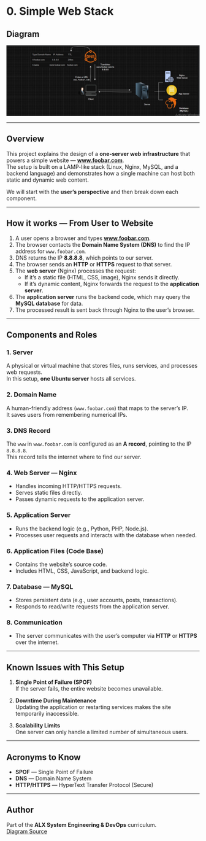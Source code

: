 # 0. Simple Web Stack

## Diagram
![Simple Web Stack](./sketches/simple_web_stack.jpeg)

---

## Overview
This project explains the design of a **one-server web infrastructure** that powers a simple website — **www.foobar.com**.  
The setup is built on a LAMP-like stack (Linux, Nginx, MySQL, and a backend language) and demonstrates how a single machine can host both static and dynamic web content.

We will start with the **user’s perspective** and then break down each component.

---

## How it works — From User to Website
1. A user opens a browser and types **www.foobar.com**.
2. The browser contacts the **Domain Name System (DNS)** to find the IP address for `www.foobar.com`.
3. DNS returns the IP **8.8.8.8**, which points to our server.
4. The browser sends an **HTTP** or **HTTPS** request to that server.
5. The **web server** (Nginx) processes the request:
   - If it’s a static file (HTML, CSS, image), Nginx sends it directly.
   - If it’s dynamic content, Nginx forwards the request to the **application server**.
6. The **application server** runs the backend code, which may query the **MySQL database** for data.
7. The processed result is sent back through Nginx to the user’s browser.

---

## Components and Roles

### 1. Server
A physical or virtual machine that stores files, runs services, and processes web requests.  
In this setup, **one Ubuntu server** hosts all services.

### 2. Domain Name
A human-friendly address (`www.foobar.com`) that maps to the server’s IP.  
It saves users from remembering numerical IPs.

### 3. DNS Record
The `www` in `www.foobar.com` is configured as an **A record**, pointing to the IP `8.8.8.8`.  
This record tells the internet where to find our server.

### 4. Web Server — Nginx
- Handles incoming HTTP/HTTPS requests.
- Serves static files directly.
- Passes dynamic requests to the application server.

### 5. Application Server
- Runs the backend logic (e.g., Python, PHP, Node.js).
- Processes user requests and interacts with the database when needed.

### 6. Application Files (Code Base)
- Contains the website’s source code.
- Includes HTML, CSS, JavaScript, and backend logic.

### 7. Database — MySQL
- Stores persistent data (e.g., user accounts, posts, transactions).
- Responds to read/write requests from the application server.

### 8. Communication
- The server communicates with the user’s computer via **HTTP** or **HTTPS** over the internet.

---

## Known Issues with This Setup

1. **Single Point of Failure (SPOF)**  
   If the server fails, the entire website becomes unavailable.

2. **Downtime During Maintenance**  
   Updating the application or restarting services makes the site temporarily inaccessible.

3. **Scalability Limits**  
   One server can only handle a limited number of simultaneous users.

---

## Acronyms to Know
- **SPOF** — Single Point of Failure  
- **DNS** — Domain Name System  
- **HTTP/HTTPS** — HyperText Transfer Protocol (Secure)  

---

## Author
Part of the **ALX System Engineering & DevOps** curriculum.  
[Diagram Source](https://i.imgur.com/SVA1Qgn.jpeg)

